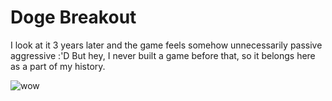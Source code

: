 # Doge Breakout

I look at it 3 years later and the game feels somehow unnecessarily passive aggressive :'D But hey, I never built a game before that, so it belongs here as a part of my history.

![wow](https://user-images.githubusercontent.com/48209021/218807705-db4b5b74-4d8c-4ba1-b444-9579f8d6d2c6.png)
